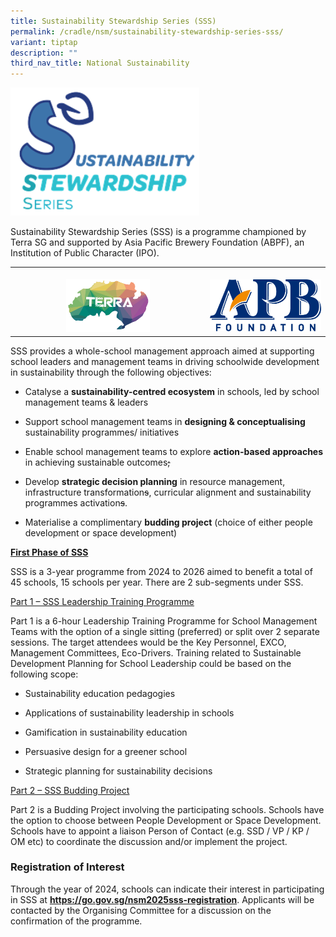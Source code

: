 ```yaml
---
title: Sustainability Stewardship Series (SSS)
permalink: /cradle/nsm/sustainability-stewardship-series-sss/
variant: tiptap
description: ""
third_nav_title: National Sustainability
---
```

<p></p>
<div class="isomer-image-wrapper">
<img style="width: 60%;" height="auto" width="100%" alt="" src="/images/Cradle/NSM/SSS_logo.png">
</div>
<p>Sustainability Stewardship Series (SSS) is a programme championed by Terra
SG and supported by Asia Pacific Brewery Foundation (ABPF), an Institution
of Public Character (IPO).</p>
<p></p>
<table style="minWidth: 50px">
<colgroup>
<col>
<col>
</colgroup>
<tbody>
<tr>
<th rowspan="1" colspan="1">
<p></p>
<div class="isomer-image-wrapper">
<img style="width: 45%;" height="auto" width="100%" alt="" src="/images/Cradle/NSM/Terra.png">
</div>
</th>
<th rowspan="1" colspan="1">
<p></p>
<div class="isomer-image-wrapper">
<img style="width: 100%;" height="auto" width="100%" alt="" src="/images/Cradle/NSM/APB_foundation_logo.png">
</div>
</th>
</tr>
</tbody>
</table>
<p></p>
<p>SSS provides a whole-school management approach aimed at supporting school
leaders and management teams in driving schoolwide development in sustainability
through the following objectives:</p>
<ul data-tight="true" class="tight">
<li>
<p>Catalyse a <strong>sustainability-centred ecosystem</strong> in schools,
led by school management teams &amp; leaders</p>
</li>
<li>
<p>Support school management teams in <strong>designing &amp; conceptualising</strong> sustainability
programmes/ initiatives</p>
</li>
<li>
<p>Enable school management teams to explore <strong>action-based approaches</strong> in
achieving sustainable outcomes<s>;</s>
</p>
</li>
<li>
<p>Develop <strong>strategic decision planning</strong> in resource management,
infrastructure transformation<s>s</s>, curricular alignment and sustainability
programmes activation<s>s</s>.</p>
</li>
<li>
<p>Materialise a complimentary <strong>budding project</strong> (choice of
either people development or space development)</p>
</li>
</ul>
<p></p>
<p><strong><u>First Phase of SSS</u></strong>
</p>
<p>SSS is a 3-year programme from 2024 to 2026 aimed to benefit a total of
45 schools, 15 schools per year. There are 2 sub-segments under SSS.</p>
<p></p>
<p><u>Part 1 – SSS Leadership Training Programme</u>
</p>
<p>Part 1 is a 6-hour Leadership Training Programme for School Management
Teams with the option of a single sitting (preferred) or split over 2 separate
sessions. The target attendees would be the Key Personnel, EXCO, Management
Committees, Eco-Drivers. Training related to Sustainable Development Planning
for School Leadership could be based on the following scope:</p>
<ul data-tight="true" class="tight">
<li>
<p>Sustainability education pedagogies</p>
</li>
<li>
<p>Applications of sustainability leadership in schools</p>
</li>
<li>
<p>Gamification in sustainability education</p>
</li>
<li>
<p>Persuasive design for a greener school</p>
</li>
<li>
<p>Strategic planning for sustainability decisions</p>
</li>
</ul>
<p></p>
<p><u>Part 2 – SSS Budding Project</u>
</p>
<p>Part 2 is a Budding Project involving the participating schools. Schools
have the option to choose between People Development or Space Development.
Schools have to appoint a liaison Person of Contact (e.g. SSD / VP / KP
/ OM etc) to coordinate the discussion and/or implement the project.</p>
<p></p>
<h3><strong>Registration of Interest</strong></h3>
<p>Through the year of 2024, schools can indicate their interest in participating
in SSS at <strong><a href="https://go.gov.sg/nsm2025sss-registration" rel="noopener noreferrer nofollow" target="_blank">https://go.gov.sg/nsm2025sss-registration</a></strong>.
Applicants will be contacted by the Organising Committee for a discussion
on the confirmation of the programme.</p>
<p></p>
<p></p>